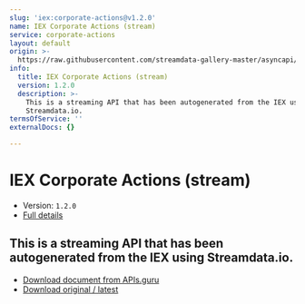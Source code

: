 ```yaml
---
slug: 'iex:corporate-actions@v1.2.0'
name: IEX Corporate Actions (stream)
service: corporate-actions
layout: default
origin: >-
  https://raw.githubusercontent.com/streamdata-gallery-master/asyncapi/master/_listings/iex/iex-corporate-actions-stream-async.md
info:
  title: IEX Corporate Actions (stream)
  version: 1.2.0
  description: >-
    This is a streaming API that has been autogenerated from the IEX using
    Streamdata.io.
termsOfService: ''
externalDocs: {}

---
```

# IEX Corporate Actions (stream)

* Version: `1.2.0`
* [Full details](../html/iex:corporate-actions@v1.2.0.html)



## This is a streaming API that has been autogenerated from the IEX using Streamdata.io.



* [Download document from APIs.guru](https://raw.githubusercontent.com/APIs-guru/asyncapi-directory/master/docs/APIs/iex%3Acorporate-actions%40v1.2.0.yaml)
* [Download original / latest](https://raw.githubusercontent.com/streamdata-gallery-master/asyncapi/master/_listings/iex/iex-corporate-actions-stream-async.md)

<script type="application/ld+json">
{
  "@context": "http://schema.org/",
  "@type": "WebAPI",
  "description": "This is a streaming API that has been autogenerated from the IEX using Streamdata.io.",
  "documentation": "",

  "name": "IEX Corporate Actions (stream)"
}
</script>
